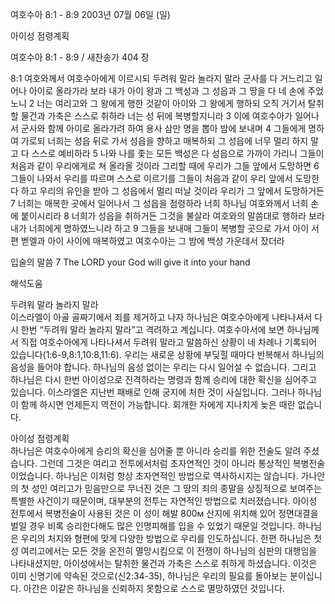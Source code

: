 여호수아 8:1 - 8:9 
2003년 07월 06일 (일)

아이성 점령계획



여호수아 8:1 - 8:9 / 새찬송가 404 장


8:1 여호와께서 여호수아에게 이르시되 두려워 말라 놀라지 말라 군사를 다 거느리고 일어나 아이로 올라가라 보라 내가 아이 왕과 그 백성과 그 성읍과 그 땅을 다 네 손에 주었노니 2 너는 여리고와 그 왕에게 행한 것같이 아이와 그 왕에게 행하되 오직 거기서 탈취할 물건과 가축은 스스로 취하라 너는 성 뒤에 복병할지니라 3 이에 여호수아가 일어나서 군사와 함께 아이로 올라가려 하여 용사 삼만 명을 뽑아 밤에 보내며 4 그들에게 명하여 가로되 너희는 성읍 뒤로 가서 성읍을 향하고 매복하되 그 성읍에 너무 멀리 하지 말고 다 스스로 예비하라 5 나와 나를 좇는 모든 백성은 다 성읍으로 가까이 가리니 그들이 처음과 같이 우리에게로 쳐 올라올 것이라 그리할 때에 우리가 그들 앞에서 도망하면 6 그들이 나와서 우리를 따르며 스스로 이르기를 그들이 처음과 같이 우리 앞에서 도망한다 하고 우리의 유인을 받아 그 성읍에서 멀리 떠날 것이라 우리가 그 앞에서 도망하거든 7 너희는 매복한 곳에서 일어나서 그 성읍을 점령하라 너희 하나님 여호와께서 너희 손에 붙이시리라 8 너희가 성읍을 취하거든 그것을 불살라 여호와의 말씀대로 행하라 보라 내가 너희에게 명하였느니라 하고 9 그들을 보내매 그들이 복병할 곳으로 가서 아이 서편 벧엘과 아이 사이에 매복하였고 여호수아는 그 밤에 백성 가운데서 잤더라 

입술의 말씀 
7 The LORD your God will give it into your hand

해석도움





두려워 말라 놀라지 말라  
이스라엘이 아골 골짜기에서 죄를 제거하고 나자 하나님은 여호수아에게 나타나셔서 다시 한번 “두려워 말라 놀라지 말라”고 격려하고 계십니다. 여호수아서에 보면 하나님께서 직접 여호수아에게 나타나셔서 두려워 말라고 말씀하신 상황이 네 차례나 기록되어 있습니다(1:6-9,8:1,10:8,11:6). 우리는 새로운 상황에 부딪힐 때마다 반복해서 하나님의 음성을 들어야 합니다. 하나님의 음성 없이는 우리는 다시 일어설 수 없습니다. 그리고 하나님은 다시 한번 아이성으로 진격하라는 명령과 함께 승리에 대한 확신을 심어주고 있습니다. 이스라엘은 지난번 패배로 인해 궁지에 처한 것이 사실입니다. 그러나 하나님이 함께 하시면 언제든지 역전이 가능합니다. 회개한 자에게 지나치게 늦은 때란 없습니다.   

아이성 점령계획  
하나님은 여호수아에게 승리의 확신을 심어줄 뿐 아니라 승리를 위한 전술도 알려 주셨습니다. 그런데 그것은 여리고 전투에서처럼 초자연적인 것이 아니라 통상적인 복병전술이었습니다. 하나님은 이처럼 항상 초자연적인 방법으로 역사하시지는 않습니다. 가나안의 첫 성인 여리고가 믿음만으로 무너진 것은 그 땅의 죄의 종말을 상징적으로 보여주는 특별한 사건이기 때문이며, 대부분의 전투는 자연적인 방법으로 치러졌습니다. 아이성 전투에서 복병전술이 사용된 것은 이 성이 해발 800м 산지에 위치해 있어 정면대결을 벌일 경우 비록 승리한다해도 많은 인명피해를 입을 수 있었기 때문일 것입니다. 하나님은 우리의 처지와 형편에 맞게 다양한 방법으로 우리를 인도하십니다. 한편 하나님은 첫 성 여리고에서는 모든 것을 온전히 멸망시킴으로 이 전쟁이 하나님의 심판의 대행임을 나타내셨지만, 아이성에서는 탈취한 물건과 가축은 스스로 취하게 하셨습니다. 이것은 이미 신명기에 약속된 것으로(신2:34-35), 하나님은 우리의 필요를 돌아보는 분이십니다. 아간은 이같은 하나님을 신뢰하지 못함으로 스스로 멸망하였던 것입니다.